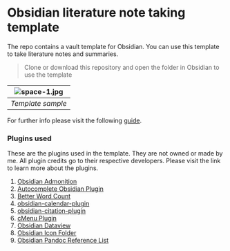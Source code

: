 # Obsidian literature note taking template

The repo contains a vault template for Obsidian. You can use this template to take literature notes and summaries.

>Clone or download this repository and open the folder in Obsidian to use the template

| ![space-1.jpg](https://raw.githubusercontent.com/jeweljohnsonj/SciQuest/main/posts/obsidian_zotero/images/obsidian_interface_inkscape.png) | 
|:--:| 
| *Template sample* |

For further info please visit the following [guide](https://sciquest.netlify.app/posts/obsidian_zotero/).

### Plugins used

These are the plugins used in the template. They are not owned or made by me. All plugin credits go to their respective developers. Please visit the link to learn more about the plugins.

1.    [Obsidian Admonition](https://github.com/valentine195/obsidian-admonition)
2.    [Autocomplete Obsidian Plugin](https://github.com/yeboster/autocomplete-obsidian)
3.    [Better Word Count](https://github.com/lukeleppan/better-word-count)
4.    [obsidian-calendar-plugin](https://github.com/liamcain/obsidian-calendar-plugin)
5.    [obsidian-citation-plugin](https://github.com/hans/obsidian-citation-plugin)
6.    [cMenu Plugin](https://github.com/chetachiezikeuzor/cMenu-Plugin)
7.    [Obsidian Dataview](https://github.com/blacksmithgu/obsidian-dataview)
8.    [Obsidian Icon Folder](https://github.com/FlorianWoelki/obsidian-icon-folder)
9.    [Obsidian Pandoc Reference List](https://github.com/mgmeyers/obsidian-pandoc-reference-list)
